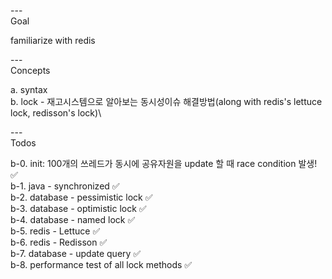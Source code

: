 ---\
Goal


familiarize with redis



---\
Concepts


a. syntax\
b. lock - 재고시스템으로 알아보는 동시성이슈 해결방법(along with redis's lettuce lock, redisson's lock)\



---\
Todos


b-0. init: 100개의 쓰레드가 동시에 공유자원을 update 할 때 race condition 발생! :white_check_mark:\
b-1. java - synchronized :white_check_mark:\
b-2. database - pessimistic lock :white_check_mark:\
b-3. database - optimistic lock :white_check_mark:\
b-4. database - named lock :white_check_mark:\
b-5. redis - Lettuce :white_check_mark:\
b-6. redis - Redisson :white_check_mark:\
b-7. database - update query :white_check_mark:\
b-8. performance test of all lock methods :white_check_mark:
